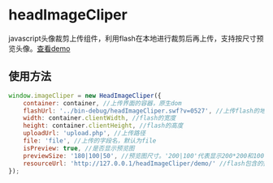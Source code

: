 # headImageCliper
javascript头像裁剪上传组件，利用flash在本地进行裁剪后再上传，支持按尺寸预览头像。[查看demo](http://libmw.github.io/2015/05/27/head-image-cliper.html)


## 使用方法

```javascript
window.imageCliper = new HeadImageCliper({
    container: container, //上传界面的容器，原生dom
    flashUrl: '../bin-debug/headImageCliper.swf?v=0527', //上传flash的地址,加上版本号，防止flash被缓存
    width: container.clientWidth, //flash的宽度
    height: container.clientHeight, //flash的高度
    uploadUrl: 'upload.php', //上传路径
    file: 'file', //上传的字段名，默认为file
    isPreview: true, //是否显示预览图
    previewSize: '180|100|50', //预览图尺寸。'200|100'代表显示200*200和100*100的预览图。注意预览图的尺寸如果过大，可能会超出flash的可视范围，此时应该设置不显示预览图或者增大flash的宽高度
    resourceUrl: 'http://127.0.0.1/headImageCliper/demo/' //flash包含的按钮、光标等静态文件的放置路径
});
```

